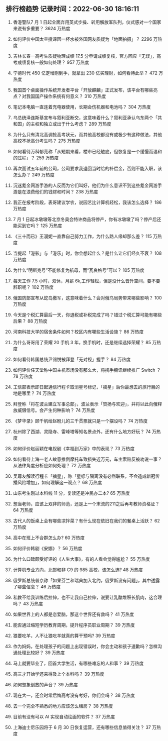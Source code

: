 
## 排行榜趋势 记录时间：2022-06-30 18:16:11
  
  1. 香港警队7 月 1 日起全面弃用英式步操、转用解放军队列，仪式感对一个国家来说有多重要？ 3624 万热度
    
  2. 如何评价中国太空授课因一杯水被外国网友质疑为「地面拍摄」？ 2296 万热度
    
  3. 吉林长春一高考生质疑物理成绩 17.5 分申请成绩复核，官方回应「无误」，高考成绩复核一般如何处理？ 957 万热度
    
  4. 宁德时代 450 亿定增刚到手，就拿出 230 亿买理财，如何看待此举？ 472 万热度
    
  5. 我国首个桌面操作系统开发者平台「开放麒麟」正式发布，该平台有哪些亮点？对我国国产操作系统有何意义？ 310 万热度
    
  6. 笔记本电脑一直连着充电器使用，长期会伤机器和电池吗？ 304 万热度
    
  7. 乌总统泽连斯基宣布与叙利亚断交，这意味着什么？叙利亚承认乌东两个「共和国」的主权和独立或出于什么考虑？ 289 万热度
    
  8. 为什么只有清北高调抢高考状元，而其他高校都没有或极少有这种做法，其他高校不抢高分考生吗？ 275 万热度
    
  9. 如何看待万科郁亮称「从短期来看，楼市已经触底，但恢复是一个缓慢而温和的过程」？ 259 万热度
    
  10. 再次面试五年前的公司，公司要求我退回当时给的补偿金，否则不能入职，该怎么办？ 249 万热度
    
  11. 沉迷氪金网游手游的人反而为它们叫好，他们为什么意识不到这些氪金网游手游是在浪费他们的钱财和时间？ 238 万热度
    
  12. 我正在报考阶段，表哥建议学农，说园艺比计算机轻松，我该怎么选择？ 186 万热度
    
  13. 7 月 1 日起冰墩墩等北京冬奥会特许商品将停产，你有冰墩墩了吗？停产后还能买到它吗？ 125 万热度
    
  14. 《三十而已》王漫妮一直靠自己努力工作，为什么路人缘却那么差？ 115 万热度
    
  15. 当提起「港影」与「港乐」时，你会想起什么？是什么让它们经久不衰？ 108 万热度
    
  16. 为什么“明斯克号”不能修复为航母，而“瓦良格号”可以？ 105 万热度
    
  17. 每天工作 7.5 小时，双休，月薪 6k,工作轻松，但是没什么晋升空间，要不要辞职呢？ 102 万热度
    
  18. 俄国防部宣布从蛇岛撤军️，这意味着什么？会对俄乌局势带来哪些影响？ 100 万热度
    
  19. 今天是个税汇算最后一天，你退税或补税完成了吗？错过个税汇算可能有哪些后果？ 88 万热度
    
  20. 河南科技大学的宿舍条件如何？校区内有哪些生活设施？ 86 万热度
    
  21. 为什么哥哥用了荣耀 20 手机 3 年，换手机时，还是继续选择荣耀？ 85 万热度
    
  22. 如何看待韩国总统尹锡悦被拜登「无对视」握手？ 84 万热度
    
  23. 如何评价任天堂称中国主机市场没有那么大，将携手腾讯继续推广 Switch ？ 78 万热度
    
  24. 工信部表示即日起通信行程卡取消星号标记，「摘星」后你最想去的旅行目的地是哪里？ 74 万热度
    
  25. 拜登称「将在波兰建立军事总部」，波兰表示「赞扬与欢迎」，并将以此向俄释放威慑信号。会产生何种影响？ 74 万热度
    
  26. 《梦华录》顾千帆给赵盼儿的三千贯票就只是一个摆设吗？ 74 万热度
    
  27. 杭州除了西湖、灵隐寺、雷峰塔等知名景点外，还有什么地方好玩？ 74 万热度
    
  28. 如何评价赵丽颖在电视剧《幸福到万家》中的表现？ 73 万热度
    
  29. 如何看待上海一老人故意推倒摩托车致损失近万元，车主索赔反被劝说一事？从法律角度分析应如何处理？ 72 万热度
    
  30. 吴尊友解读行程卡「摘星」，称「星标与隔离没有必然联系，不会造成新冠传播风险增加」，如何理解这一观点？ 68 万热度
    
  31. 山东考生刚过本科线 11 分，复读还是冲民办二本? 65 万热度
    
  32. 想当老师，应该上双非的师范，还是上一个末流的211之后再考教师资格证？ 64 万热度
    
  33. 古代人的饭桌上会有哪些凉拌菜？有什么现在依旧在我们的餐桌上活跃？ 62 万热度
    
  34. 高中在班上不合群怎么办? 60 万热度
    
  35. 如何评价韩剧《安娜》？ 56 万热度
    
  36. 为什么口碑颇受好评的《人生大事》，有的人看会觉得尴尬？ 55 万热度
    
  37. 计算机专业方向，北邮和非 C9  的 985 高校，该怎么选? 48 万热度
    
  38. 俄罗斯总统普京称「如果芬兰和瑞典加入北约，俄罗斯没有问题」，其中透露了哪些信息？ 46 万热度
    
  39. 私教不给我训练后拉伸，也不让我自己拉伸，说要让乳酸堆积长肌肉，这合理吗？ 43 万热度
    
  40. 如果世界上的人都是恋爱脑，那这个世界还有救吗？ 41 万热度
    
  41. 能否通过缩短学历教育周期，提升程序员职业周期？ 39 万热度
    
  42. 狼要吃羊，人不让狼吃羊就真的算干预吗? 39 万热度
    
  43. 作为妈妈，在处理孩子的问题上出现错误时，你会主动和孩子道歉吗？怎样沟通处理比较好？ 39 万热度
    
  44. 马上就要毕业了，回首大学生活，有哪些难忘的人和事？ 39 万热度
    
  45. 高三才开始学还来得及上个本科吗？ 39 万热度
    
  46. 如何想象倒放的声音？ 39 万热度
    
  47. 现在大一，还会时常后悔高考没有考好，你们会吗？ 38 万热度
    
  48. 去一个完全不熟悉的地方应该怎么租房？ 38 万热度
    
  49. 目前有没有可以 AI 实现自动绘画的软件？ 37 万热度
    
  50. 上海迪士尼乐园将于 6 月 30 日恢复运营，还有哪些信息值得关注？ 37 万热度
    
